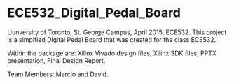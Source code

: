 # ECE532_Digital_Pedal_Board

Uunversity of Toronto, St. George Campus, April 2015, ECE532.
This project is a simplfied Digital Pedal Board that was created for the class ECE532.

Within the package are:
Xilinx Vivado design files,
Xilinx SDK files,
PPTX presentation,
Final Design Report. 

Team Members: Marcio and David. 

